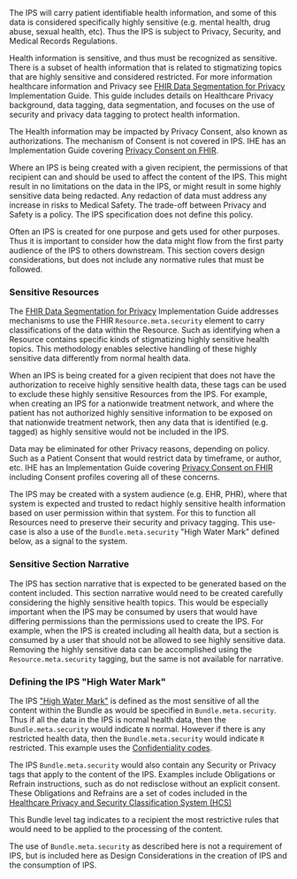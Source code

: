 The IPS will carry patient identifiable health information, and some of this data is considered specifically highly sensitive (e.g. mental health, drug abuse, sexual health, etc). Thus the IPS is subject to Privacy, Security, and Medical Records Regulations.

Health information is sensitive, and thus must be recognized as sensitive. There is a subset of health information that is related to stigmatizing topics that are highly sensitive and considered restricted. For more information healthcare information and Privacy see [FHIR Data Segmentation for Privacy](https://hl7.org/fhir/uv/security-label-ds4p/) Implementation Guide. This guide includes details on Healthcare Privacy background, data tagging, data segmentation, and focuses on the use of security and privacy data tagging to protect health information.

The Health information may be impacted by Privacy Consent, also known as authorizations. The mechanism of Consent is not covered in IPS. IHE has an Implementation Guide covering [Privacy Consent on FHIR](https://profiles.ihe.net/ITI/PCF/index.html).

Where an IPS is being created with a given recipient, the permissions of that recipient can and should be used to affect the content of the IPS. This might result in no limitations on the data in the IPS, or might result in some highly sensitive data being redacted. Any redaction of data must address any increase in risks to Medical Safety. The trade-off between Privacy and Safety is a policy. The IPS specification does not define this policy.

Often an IPS is created for one purpose and gets used for other purposes. Thus it is important to consider how the data might flow from the first party audience of the IPS to others downstream. This section covers design considerations, but does not include any normative rules that must be followed.

### Sensitive Resources

The [FHIR Data Segmentation for Privacy](https://hl7.org/fhir/uv/security-label-ds4p/) Implementation Guide addresses mechanisms to use the FHIR `Resource.meta.security` element to carry classifications of the data within the Resource. Such as identifying when a Resource contains specific kinds of stigmatizing highly sensitive health topics. This methodology enables selective handling of these highly sensitive data differently from normal health data.

When an IPS is being created for a given recipient that does not have the authorization to receive highly sensitive health data, these tags can be used to exclude these highly sensitive Resources from the IPS. For example, when creating an IPS for a nationwide treatment network, and where the patient has not authorized highly sensitive information to be exposed on that nationwide treatment network, then any data that is identified (e.g. tagged) as highly sensitive would not be included in the IPS.

Data may be eliminated for other Privacy reasons, depending on policy. Such as a Patient Consent that would restrict data by timeframe, or author, etc. IHE has an Implementation Guide covering [Privacy Consent on FHIR](https://profiles.ihe.net/ITI/PCF/index.html) including Consent profiles covering all of these concerns.

The IPS may be created with a system audience (e.g. EHR, PHR), where that system is expected and trusted to redact highly sensitive health information based on user permission within that system. For this to function all Resources need to preserve their security and privacy tagging. This use-case is also a use of the `Bundle.meta.security` "High Water Mark" defined below, as a signal to the system.

### Sensitive Section Narrative

The IPS has section narrative that is expected to be generated based on the content included. This section narrative would need to be created carefully considering the highly sensitive health topics. This would be especially important when the IPS may be consumed by users that would have differing permissions than the permissions used to create the IPS. For example, when the IPS is created including all health data, but a section is consumed by a user that should not be allowed to see highly sensitive data. Removing the highly sensitive data can be accomplished using the `Resource.meta.security` tagging, but the same is not available for narrative. 

### Defining the IPS "High Water Mark"

The IPS ["High Water Mark"](https://hl7.org/fhir/uv/security-label-ds4p/glossary.html#high-water-mark-hwm) is defined as the most sensitive of all the content within the Bundle as would be specified in `Bundle.meta.security`. Thus if all the data in the IPS is normal health data, then the `Bundle.meta.security` would indicate `N` normal. However if there is any restricted health data, then the `Bundle.meta.security` would indicate `R` restricted. This example uses the [Confidentiality codes](https://terminology.hl7.org/ValueSet-v3-Confidentiality.html).

The IPS `Bundle.meta.security` would also contain any Security or Privacy tags that apply to the content of the IPS. Examples include Obligations or Refrain instructions, such as do not redisclose without an explicit consent. These Obligations and Refrains are a set of codes included in the [Healthcare Privacy and Security Classification System (HCS)](https://hl7.org/fhir/security-labels.html#hcs)

This Bundle level tag indicates to a recipient the most restrictive rules that would need to be applied to the processing of the content.

The use of `Bundle.meta.security` as described here is not a requirement of IPS, but is included here as Design Considerations in the creation of IPS and the consumption of IPS.
